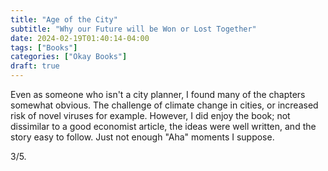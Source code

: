 ```yaml
---
title: "Age of the City"
subtitle: "Why our Future will be Won or Lost Together"
date: 2024-02-19T01:40:14-04:00
tags: ["Books"]
categories: ["Okay Books"]
draft: true
---
```


Even as someone who isn't a city planner, I found many of the chapters somewhat obvious. The challenge of climate change in cities, or increased risk of novel viruses for example. However, I did enjoy the book; not dissimilar to a good economist article, the ideas were well written, and the story easy to follow. Just not enough "Aha" moments I suppose.

3/5.
